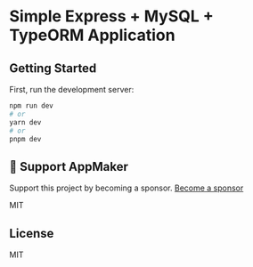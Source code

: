 # Simple Express + MySQL + TypeORM Application

## Getting Started

First, run the development server:

```sh
npm run dev
# or
yarn dev
# or
pnpm dev
```

## 💖 Support AppMaker

Support this project by becoming a sponsor. [Become a sponsor](https://github.com/sponsors/oxas)

MIT

## License

MIT
